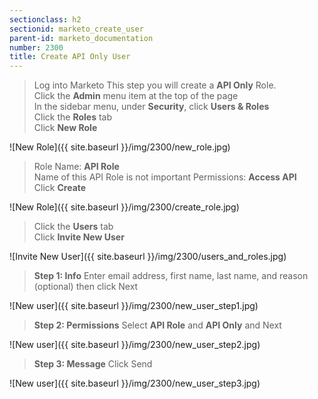 ```yaml
---
sectionclass: h2
sectionid: marketo_create_user
parent-id: marketo_documentation
number: 2300
title: Create API Only User
---
```


>Log into Marketo
This step you will create a **API Only** Role.  
Click the **Admin** menu item at the top of the page  
In the sidebar menu, under **Security**, click **Users & Roles**  
Click the **Roles** tab  
Click **New Role**

![New Role]({{ site.baseurl }}/img/2300/new_role.jpg)  

>Role Name: **API Role**  
Name of this API Role is not important
Permissions:  **Access API**  
Click **Create**

![New Role]({{ site.baseurl }}/img/2300/create_role.jpg)  


>Click the **Users** tab  
Click **Invite New User**  


![Invite New User]({{ site.baseurl }}/img/2300/users_and_roles.jpg)  


>**Step 1: Info**  Enter email address, first name, last name, and reason (optional) then click Next  


![New user]({{ site.baseurl }}/img/2300/new_user_step1.jpg)  


>**Step 2: Permissions**  Select **API Role** and **API Only** and Next  


![New user]({{ site.baseurl }}/img/2300/new_user_step2.jpg)  


>**Step 3: Message**  Click Send  


![New user]({{ site.baseurl }}/img/2300/new_user_step3.jpg)  
